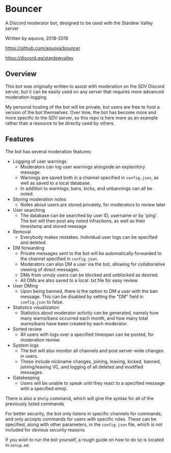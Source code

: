 # Bouncer

A Discord moderator bot, designed to be used with the Stardew Valley server

Written by aquova, 2018-2019

https://github.com/aquova/bouncer

https://discord.gg/stardewvalley

## Overview

This bot was originally written to assist with moderation on the SDV Discord server, but it can be easily used on any server that requires more advanced moderation logging.

My personal hosting of the bot will be private, but users are free to host a version of the bot themselves. Over time, the bot has become more and more specific to the SDV server, so this repo is here more as an example rather than a resource to be directly used by others.

## Features

The bot has several moderation features:

- Logging of user warnings
    - Moderators can log user warnings alongside an explanitory message.
    - Warnings are saved both in a channel specified in `config.json`, as well as saved to a local database.
    - In addition to warnings; bans, kicks, and unbannings can all be noted.
- Storing moderation notes
    - Notes about users are stored privately, for moderators to review later
- User searching
    - The database can be searched by user ID, username or by 'ping'. The bot will then post any noted infractions, as well as their timestamp and stored message
- Removal
    - Everybody makes mistakes. Individual user logs can be specified and deleted.
- DM forwarding
    - Private messages sent to the bot will be automatically forwarded to the channel specified in `config.json`.
    - Moderators can also DM a user via the bot, allowing for collaborative viewing of direct messages.
    - DMs from unruly users can be blocked and unblocked as desired.
    - All DMs are also saved to a local .txt file for easy review.
- User DMing
    - Upon being banned, there is the option to DM a user with the ban message. This can be disabled by setting the "DM" field in `config.json` to false.
- Statistics visualization
    - Statistics about moderator activity can be generated, namely how many warns/bans occurred each month, and how many total warns/bans have been created by each moderator.
- Sorted review
    - All users with logs over a specified timespan can be posted, for moderation review.
- System logs
    - The bot will also monitor all channels and post server-wide changes in users.
    - These include nickname changes, joining, leaving, kicked, banned, joining/leaving VC, and logging of all deleted and modified messages.
- Gatekeeping
    - Users will be unable to speak until they react to a specified message with a specified emoji.

There is also a `$help` command, which will give the syntax for all of the previously listed commands

For better security, the bot only listens in specific channels for commands, and only accepts commands for users with specific roles. These can be specified, along with other parameters, in the `config.json` file, which is not included for obvious security reasons.

If you wish to run the bot yourself, a rough guide on how to do so is located in `setup.md`.
